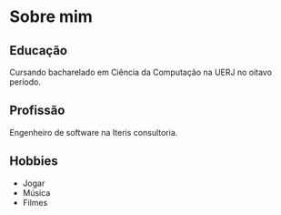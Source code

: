 # Sobre mim

## Educação
Cursando bacharelado em Ciência da Computação na UERJ no oitavo período.

## Profissão
Engenheiro de software na Iteris consultoria.

## Hobbies
- Jogar
- Música
- Filmes

